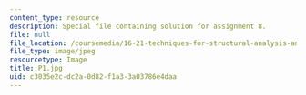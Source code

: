 ```yaml
---
content_type: resource
description: Special file containing solution for assignment 8.
file: null
file_location: /coursemedia/16-21-techniques-for-structural-analysis-and-design-spring-2005/c3035e2cdc2a0d82f1a33a03786e4daa_P1.jpg
file_type: image/jpeg
resourcetype: Image
title: P1.jpg
uid: c3035e2c-dc2a-0d82-f1a3-3a03786e4daa
---
```

